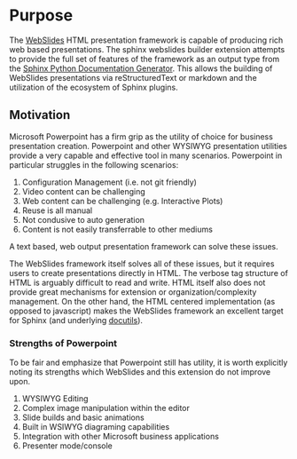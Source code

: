 # Purpose

The [WebSlides](https://github.com/webslides/WebSlides) HTML
presentation framework is capable of producing rich web based
presentations.  The sphinx webslides builder extension attempts
to provide the full set of features of the framework as an
output type from the [Sphinx Python Documentation Generator](https://www.sphinx-doc.org/en/master/).
This allows the building of WebSlides presentations via
reStructuredText or markdown and the utilization of the ecosystem
of Sphinx plugins.

## Motivation

Microsoft Powerpoint has a firm grip as the utility of choice
for business presentation creation.  Powerpoint and other WYSIWYG
presentation utilities provide a very capable and effective tool
in many scenarios.  Powerpoint in particular struggles in the
following scenarios:

1. Configuration Management (i.e. not git friendly)
2. Video content can be challenging
3. Web content can be challenging (e.g. Interactive Plots)
4. Reuse is all manual
5. Not condusive to auto generation
6. Content is not easily transferrable to other mediums

A text based, web output presentation framework can solve these
issues.

The WebSlides framework itself solves all of these issues, but
it requires users to create presentations directly in HTML.
The verbose tag structure of HTML is arguably difficult to read
and write.  HTML itself also does not provide great mechanisms
for extension or organization/complexity management.  On the other
hand, the HTML centered implementation (as opposed to javascript) 
makes the WebSlides framework an excellent target for Sphinx (and
underlying [docutils](https://docutils.sourceforge.io/)).

### Strengths of Powerpoint

To be fair and emphasize that Powerpoint still has utility, it
is worth explicitly noting its strengths which WebSlides and
this extension do not improve upon.

1. WYSIWYG Editing
2. Complex image manipulation within the editor
3. Slide builds and basic animations
4. Built in WSIWYG diagraming capabilities
5. Integration with other Microsoft business applications
6. Presenter mode/console
